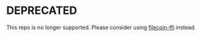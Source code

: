 # DEPRECATED

This repo is no longer supported. Please consider using
[filecoin-ffi](https://github.com/filecoin-project/filecoin-ffi) instead.
